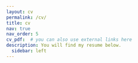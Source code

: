 ```yaml
---
layout: cv
permalink: /cv/
title: cv
nav: true
nav_order: 5
cv_pdf:  # you can also use external links here
description: You will find my resume below.
  sidebar: left
---
```

